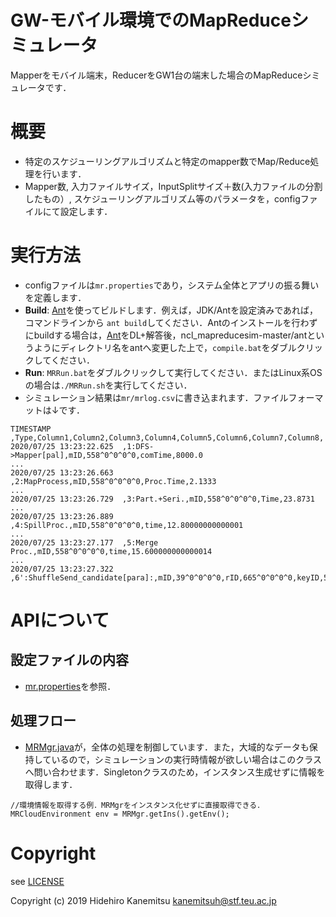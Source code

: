 # GW-モバイル環境でのMapReduceシミュレータ
Mapperをモバイル端末，ReducerをGW1台の端末した場合のMapReduceシミュレータです．

# 概要
- 特定のスケジューリングアルゴリズムと特定のmapper数でMap/Reduce処理を行います．
- Mapper数, 入力ファイルサイズ，InputSplitサイズ＋数(入力ファイルの分割したもの）, スケジューリングアルゴリズム等のパラメータを，configファイルにて設定します．
# 実行方法
- configファイルは`mr.properties`であり，システム全体とアプリの振る舞いを定義します． 
- **Build**: [Ant](https://dlcdn.apache.org//ant/binaries/apache-ant-1.9.16-bin.zip)を使ってビルドします．例えば，JDK/Antを設定済みであれば，コマンドラインから `ant build`してください．Antのインストールを行わずにbuildする場合は，[Ant](https://dlcdn.apache.org//ant/binaries/apache-ant-1.9.16-bin.zip)をDL+解答後，ncl_mapreducesim-master/antというようにディレクトリ名をantへ変更した上で，`compile.bat`をダブルクリックしてください．
- **Run**: `MRRun.bat`をダブルクリックして実行してください．またはLinux系OSの場合は`./MRRun.sh`を実行してください．
- シミュレーション結果は`mr/mrlog.csv`に書き込まれます．ファイルフォーマットは↓です．
~~~
TIMESTAMP ,Type,Column1,Column2,Column3,Column4,Column5,Column6,Column7,Column8,
2020/07/25 13:23:22.625  ,1:DFS->Mapper[pal],mID,558^0^0^0^0,comTime,8000.0
...
2020/07/25 13:23:26.663  ,2:MapProcess,mID,558^0^0^0^0,Proc.Time,2.1333
...
2020/07/25 13:23:26.729  ,3:Part.+Seri.,mID,558^0^0^0^0,Time,23.8731
...
2020/07/25 13:23:26.889  ,4:SpillProc.,mID,558^0^0^0^0,time,12.80000000000001
...
2020/07/25 13:23:27.177  ,5:Merge Proc.,mID,558^0^0^0^0,time,15.600000000000014
...
2020/07/25 13:23:27.322  ,6':ShuffleSend_candidate[para]:,mID,39^0^0^0^0,rID,665^0^0^0^0,keyID,58,comTime,0.0
~~~

# APIについて
## 設定ファイルの内容
- [mr.properties](https://github.com/ncl-teu/ncl_mapreducesim/blob/master/mr.properties)を参照．
## 処理フロー
- [MRMgr.java](https://github.com/ncl-teu/ncl_mapreducesim/blob/master/src/net/gripps/cloud/mapreduce/MRMgr.java)が，全体の処理を制御しています．また，大域的なデータも保持しているので，シミュレーションの実行時情報が欲しい場合はこのクラスへ問い合わせます．Singletonクラスのため，インスタンス生成せずに情報を取得します．
~~~
//環境情報を取得する例．MRMgrをインスタンス化せずに直接取得できる．
MRCloudEnvironment env = MRMgr.getIns().getEnv();
~~~
# Copyright

see [LICENSE](https://github.com/ncl-teu/ncl_mapreducesim/blob/master/LICENSE)

Copyright (c) 2019 Hidehiro Kanemitsu <kanemitsuh@stf.teu.ac.jp>
